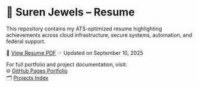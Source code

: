 # 📄 Suren Jewels – Resume

This repository contains my ATS-optimized resume highlighting achievements across cloud infrastructure, secure systems, automation, and federal support.

📖 [View Resume PDF](./SurenJewels_Resume.pdf) ☞ Updated on September 10, 2025

For full portfolio and project documentation, visit:  
🌐 [GitHub Pages Portfolio](https://suren-jewels.github.io)  
🗂️ [Projects Index](https://github.com/Suren-Jewels/Projects)
